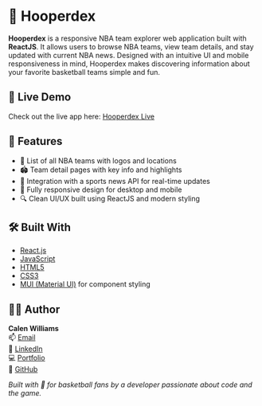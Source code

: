 # 🏀 Hooperdex

**Hooperdex** is a responsive NBA team explorer web application built with **ReactJS**. It allows users to browse NBA teams, view team details, and stay updated with current NBA news. Designed with an intuitive UI and mobile responsiveness in mind, Hooperdex makes discovering information about your favorite basketball teams simple and fun.

## 🚀 Live Demo
Check out the live app here: [Hooperdex Live](https://hooperdex.netlify.app/)

## 📸 Features
- 📃 List of all NBA teams with logos and locations
- 🏟️ Team detail pages with key info and highlights
- 📰 Integration with a sports news API for real-time updates
- 📱 Fully responsive design for desktop and mobile
- 🔍 Clean UI/UX built using ReactJS and modern styling

## 🛠️ Built With
- [React.js](https://reactjs.org/)
- [JavaScript](https://developer.mozilla.org/en-US/docs/Web/JavaScript)
- [HTML5](https://developer.mozilla.org/en-US/docs/Web/HTML)
- [CSS3](https://developer.mozilla.org/en-US/docs/Web/CSS)
- [MUI (Material UI)](https://mui.com/) for component styling

## 🧑‍💻 Author
**Calen Williams**  
📫 [Email](mailto:calen.williams4@gmail.com)  
🔗 [LinkedIn](https://linkedin.com/in/calen-williams/)  
💻 [Portfolio](https://calenwilliams.com/)  
🐙 [GitHub](https://github.com/Calen-W-3)

*Built with 💙 for basketball fans by a developer passionate about code and the game.*
